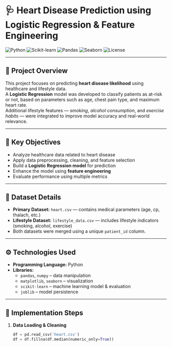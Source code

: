 # 🩺 Heart Disease Prediction using Logistic Regression & Feature Engineering  

![Python](https://img.shields.io/badge/Python-3.9%2B-blue?logo=python)
![Scikit-learn](https://img.shields.io/badge/Scikit--learn-ML-orange?logo=scikit-learn)
![Pandas](https://img.shields.io/badge/Pandas-Data%20Analysis-green?logo=pandas)
![Seaborn](https://img.shields.io/badge/Seaborn-Data%20Visualization-teal?logo=seaborn)
![License](https://img.shields.io/badge/License-MIT-lightgrey)

---

## 📖 Project Overview  
This project focuses on predicting **heart disease likelihood** using healthcare and lifestyle data.  
A **Logistic Regression** model was developed to classify patients as at-risk or not, based on parameters such as age, chest pain type, and maximum heart rate.  
Additional lifestyle features — *smoking*, *alcohol consumption*, and *exercise habits* — were integrated to improve model accuracy and real-world relevance.

---

## 🧩 Key Objectives  
- Analyze healthcare data related to heart disease  
- Apply data preprocessing, cleaning, and feature selection  
- Build a **Logistic Regression model** for prediction  
- Enhance the model using **feature engineering**  
- Evaluate performance using multiple metrics  

---

## 🧠 Dataset Details  
- **Primary Dataset:** `heart.csv` — contains medical parameters (age, cp, thalach, etc.)  
- **Lifestyle Dataset:** `lifestyle_data.csv` — includes lifestyle indicators (smoking, alcohol, exercise)  
- Both datasets were merged using a unique `patient_id` column.

---

## ⚙️ Technologies Used  
- **Programming Language:** Python  
- **Libraries:**  
  - `pandas`, `numpy` – data manipulation  
  - `matplotlib`, `seaborn` – visualization  
  - `scikit-learn` – machine learning model & evaluation  
  - `joblib` – model persistence  

---

## 🧪 Implementation Steps  

1. **Data Loading & Cleaning**
   ```python
   df = pd.read_csv('heart.csv')
   df = df.fillna(df.median(numeric_only=True))

